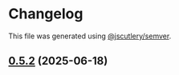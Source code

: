 # Changelog

This file was generated using [@jscutlery/semver](https://github.com/jscutlery/semver).

## [0.5.2](https://github.com/Sitecore-PD/sitecore.cloudsdk.js/compare/events-0.5.2-rc.0...events-0.5.2) (2025-06-18)
